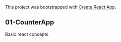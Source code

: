 This project was bootstrapped with [Create React App](https://github.com/facebook/create-react-app).

## 01-CounterApp

Basic react concepts.
